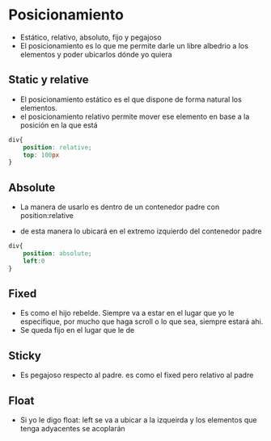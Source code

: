 # Posicionamiento

- Estático, relativo, absoluto, fijo y pegajoso
- El posicionamiento es lo que me permite darle un libre albedrio a los elementos y poder ubicarlos dónde yo quiera

## Static y relative

- El posicionamiento estático es el que dispone de forma natural los elementos. 
- el posicionamiento relativo permite mover ese elemento en base a la posición en la que está

~~~css
div{
    position: relative;
    top: 100px
}
~~~

## Absolute
- La manera de usarlo es dentro de un contenedor padre con position:relative

- de esta manera lo ubicará en el extremo izquierdo del contenedor padre
~~~css
div{
    position: absolute;
    left:0
}
~~~

## Fixed
- Es como el hijo rebelde. Siempre va a estar en el lugar que yo le especifique, por mucho que haga scroll o lo que sea, siempre estará ahi.
- Se queda fijo en el lugar que le de

## Sticky

- Es pegajoso respecto al padre. es como el fixed pero relativo al padre


## Float
- Si yo le digo float: left se va a ubicar a la izqueirda y los elementos que tenga adyacentes se acoplarán